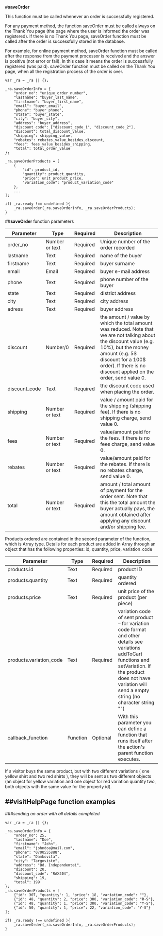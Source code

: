 #**saveOrder**

This function must be called whenever an order is successfully registered.

For any payment method, the function saveOrder must be called always on the Thank You page (the page where the user is informed the order was registered). If there is no Thank You page, saveOrder function must be called after the order is successfully stored in the database.

For example, for online payment method, saveOrder function must be called after the response from the payment processor is received and the answer is positive (not error or fail). In this case it means the order is successfully registered (was paid). saveOrder function must be called on the Thank You page, when all the registration process of the order is over.

    var _ra = _ra || {};

    _ra.saveOrderInfo = {
        "order_no": "unique_order_number",
        "lastname": "buyer_last_name",
        "firstname": "buyer_first_name",
        "email": "buyer_email",
        "phone": "buyer_phone",
        "state": "buyer_state",
        "city": "buyer_city",
        "address": "buyer_address",
        "discount_code": ["discount_code_1", "discount_code_2"],
        "discount": total_discount_value,
        "shipping": shipping_value,
        "rebates": rebates_value_besides_discount,
        "fees": fees_value_besides_shipping,
        "total": total_order_value
    };
    
    _ra.saveOrderProducts = [
        {
            "id": product_id,
            "quantity": product_quantity,
            "price": unit_product_price,
            "variation_code": "product_variation_code"
        },
        ...
    ];
	
    if( _ra.ready !== undefined ){
        _ra.saveOrder(_ra.saveOrderInfo, _ra.saveOrderProducts);
    }
	
##**saveOrder** function parameters

|    **Parameter**    |    **Type**    |    **Required**    |    **Description**    |
|---|---|---|---|
|  order_no  |  Number or text  |  Required  |  Unique number of the order recorded  |
|  lastname  |  Text  |  Required  |  name of the buyer |
|  firstname  |  Text  |  Required  |  buyer surname  |
|  email  |  Email  |  Required  |  buyer e-mail address  |
|  phone  |  Text  |  Required  |  phone number of the buyer  |
|  state  |  Text  |  Required  |  district address  |
|  city  |  Text  |  Required  |  city address  |
|  adress  |  Text  |  Required  |  buyer address  |
|  discount  |  Number/0  |  Required  |  the amount / value by which the total amount was reduced. Note that we are not talking about the discount value (e.g. 10%), but the money amount (e.g. 5$ discount for a 100$ order). If there is no discount applied on the order, send value 0.  |
|  discount_code  |  Text  |  Required  |  the discount code used when placing the order.  |
|  shipping  |  Number or text  |  Required  |  value / amount paid for the shipping (shipping fee). If there is no shipping charge, send value 0.  |
|  fees  |  Number or text  |  Required  |  value/amount paid for the fees. If there is no fees charge, send value 0.  |
|  rebates  |  Number or text  |  Required  |  value/amount paid for the rebates. If there is no rebates charge, send value 0.  |
|  total  |  Number or text  |  Required  |  amount / total amount of payment for the order sent. Note that this the total amount the buyer actually pays, the amount obtained after applying any discount and/or shipping fee.  |

Products ordered are contained in the second parameter of the function, which is Array type. Details for each product are added in Array through an object that has the following properties: id, quantity, price, variation_code

|    **Parameter**    |    **Type**    |    **Required**    |    **Description**    |
|---|---|---|---|
|  products.id  |  Text  |  Required  |  product ID  |
|  products.quantity  |  Text  |  Required  |  quantity ordered  |
|  products.price  |  Text  |  Required  |   unit price of the product (per piece)  |
|  products.variation_code  |  Text  |  Required  |  variation code of sent product – for variation code format and other details see variations addToCart functions and setVariation. If the product does not have variation will send a empty string (no character string "")  |
|	callback_function 	|	Function	|	Optional	|	With this parameter you can define a function that runs itself after the action's parent function executes.	|

If a visitor buys the same product, but with two different variations ( one yellow shirt and two red shirts ), they will be sent as two different objects (an object for yellow variation and one object for red variation quantity two, both objects with the same value for the property id).

##**visitHelpPage function examples**
----------

###*sending an order with all details completed*

	var _ra = _ra || {};
		
	_ra.saveOrderInfo = {
		"order_no": 25,
		"lastname": "Doe",
		"firstname": "John",
		"email": "johndoe@mail.com",
		"phone": "0700555888",
		"state": "Dambovita",
		"city": "Targoviste",
		"address": "Bd. Independentei",
		"discount": 20,
		"discount_code": "RAX204",
		"shipping": 19,
		"total": 199
	};
	_ra.saveOrderProducts = [
		{"id": 307, "quantity": 1, "price": 18, "variation_code": ""},
		{"id": 48, "quantity": 2, "price": 300, "variation_code": "R-S"},
		{"id": 48, "quantity": 1, "price": 300, "variation_code": "Y-S"},
		{"id": 50, "quantity": 1, "price": 22, "variation_code": "Y-S"}
	];
	
	if( _ra.ready !== undefined ){
		_ra.saveOrder(_ra.saveOrderInfo, _ra.saveOrderProducts);
	}